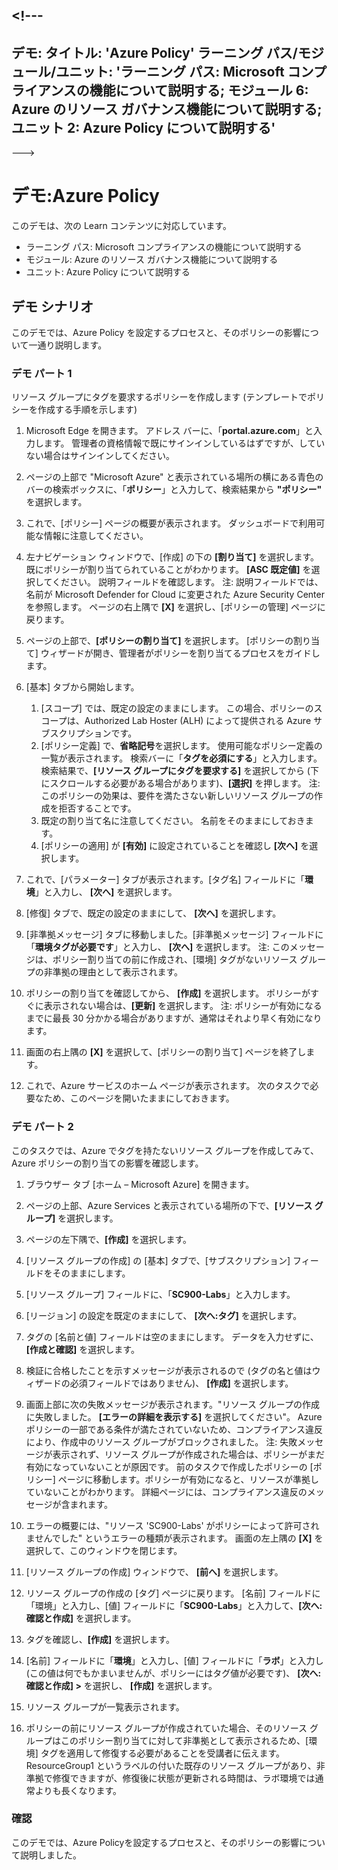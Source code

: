 <a name="---"></a><!---
---
デモ: タイトル: 'Azure Policy' ラーニング パス/モジュール/ユニット: 'ラーニング パス: Microsoft コンプライアンスの機能について説明する; モジュール 6: Azure のリソース ガバナンス機能について説明する; ユニット 2: Azure Policy について説明する'
---
--->

# <a name="demo-azure-policy"></a>デモ:Azure Policy

このデモは、次の Learn コンテンツに対応しています。

- ラーニング パス: Microsoft コンプライアンスの機能について説明する
- モジュール: Azure のリソース ガバナンス機能について説明する
- ユニット: Azure Policy について説明する

## <a name="demo-scenario"></a>デモ シナリオ

このデモでは、Azure Policy を設定するプロセスと、そのポリシーの影響について一通り説明します。

### <a name="demo-part-1"></a>デモ パート 1

リソース グループにタグを要求するポリシーを作成します (テンプレートでポリシーを作成する手順を示します)

1. Microsoft Edge を開きます。 アドレス バーに、「**portal.azure.com**」と入力します。  管理者の資格情報で既にサインインしているはずですが、していない場合はサインインしてください。

1. ページの上部で "Microsoft Azure" と表示されている場所の横にある青色のバーの検索ボックスに、「**ポリシー**」と入力して、検索結果から **"ポリシー"** を選択します。

1. これで、[ポリシー] ページの概要が表示されます。 ダッシュボードで利用可能な情報に注意してください。

1. 左ナビゲーション ウィンドウで、[作成] の下の **[割り当て]** を選択します。  既にポリシーが割り当てられていることがわかります。 **[ASC 既定値]** を選択してください。  説明フィールドを確認します。 注: 説明フィールドでは、名前が Microsoft Defender for Cloud に変更された Azure Security Center を参照します。  ページの右上隅で **[X]** を選択し、[ポリシーの管理] ページに戻ります。

1. ページの上部で、**[ポリシーの割り当て]** を選択します。 [ポリシーの割り当て] ウィザードが開き、管理者がポリシーを割り当てるプロセスをガイドします。

1. [基本] タブから開始します。
    1. [スコープ] では、既定の設定のままにします。 この場合、ポリシーのスコープは、Authorized Lab Hoster (ALH) によって提供される Azure サブスクリプションです。
    1. [ポリシー定義] で、**省略記号**を選択します。  使用可能なポリシー定義の一覧が表示されます。  検索バーに「**タグを必須にする**」と入力します。 検索結果で、**[リソース グループにタグを要求する]** を選択してから (下にスクロールする必要がある場合があります)、**[選択]** を押します。  注: このポリシーの効果は、要件を満たさない新しいリソース グループの作成を拒否することです。  
    1. 既定の割り当て名に注意してください。  名前をそのままにしておきます。
    1. [ポリシーの適用] が **[有効]** に設定されていることを確認し **[次へ]** を選択します。

1. これで、[パラメーター] タブが表示されます。[タグ名] フィールドに「**環境**」と入力し、 **[次へ]** を選択します。

1. [修復] タブで、既定の設定のままにして、 **[次へ]** を選択します。

1. [非準拠メッセージ] タブに移動しました。[非準拠メッセージ] フィールドに「**環境タグが必要です**」と入力し、 **[次へ]** を選択します。 注: このメッセージは、ポリシー割り当ての前に作成され、[環境] タグがないリソース グループの非準拠の理由として表示されます。  

1. ポリシーの割り当てを確認してから、 **[作成]** を選択します。  ポリシーがすぐに表示されない場合は、**[更新]** を選択します。 注: ポリシーが有効になるまでに最長 30 分かかる場合がありますが、通常はそれより早く有効になります。

1. 画面の右上隅の **[X]** を選択して、[ポリシーの割り当て] ページを終了します。

1. これで、Azure サービスのホーム ページが表示されます。  次のタスクで必要なため、このページを開いたままにしておきます。

### <a name="demo-part-2"></a>デモ パート 2

このタスクでは、Azure でタグを持たないリソース グループを作成してみて、Azure ポリシーの割り当ての影響を確認します。

1. ブラウザー タブ [ホーム – Microsoft Azure] を開きます。

1. ページの上部、Azure Services と表示されている場所の下で、**[リソース グループ]** を選択します。

1. ページの左下隅で、**[作成]** を選択します。

1. [リソース グループの作成] の [基本] タブで、[サブスクリプション] フィールドをそのままにします。

1. [リソース グループ] フィールドに、「**SC900-Labs**」と入力します。

1. [リージョン] の設定を既定のままにして、 **[次へ:タグ]** を選択します。

1. タグの [名前と値] フィールドは空のままにします。  データを入力せずに、**[作成と確認]** を選択します。

1. 検証に合格したことを示すメッセージが表示されるので (タグの名と値はウィザードの必須フィールドではありません)、 **[作成]** を選択します。

1. 画面上部に次の失敗メッセージが表示されます。"リソース グループの作成に失敗しました。 **[エラーの詳細を表示する]** を選択してください"。 Azure ポリシーの一部である条件が満たされていないため、コンプライアンス違反により、作成中のリソース グループがブロックされました。 注: 失敗メッセージが表示されず、リソース グループが作成された場合は、ポリシーがまだ有効になっていないことが原因です。  前のタスクで作成したポリシーの [ポリシー] ページに移動します。ポリシーが有効になると、リソースが準拠していないことがわかります。  詳細ページには、コンプライアンス違反のメッセージが含まれます。

1. エラーの概要には、"リソース 'SC900-Labs' がポリシーによって許可されませんでした" というエラーの種類が表示されます。  画面の左上隅の **[X]** を選択して、このウィンドウを閉じます。

1. [リソース グループの作成] ウィンドウで、 **[前へ]** を選択します。

1. リソース グループの作成の [タグ] ページに戻ります。  [名前] フィールドに「環境」と入力し、[値] フィールドに「**SC900-Labs**」と入力して、**[次へ: 確認と作成]** を選択します。

1. タグを確認し、**[作成]** を選択します。

1. [名前] フィールドに「**環境**」と入力し、[値] フィールドに「**ラボ**」と入力し (この値は何でもかまいませんが、ポリシーにはタグ値が必要です)、 **[次へ: 確認と作成] >** を選択し、 **[作成]** を選択します。

1. リソース グループが一覧表示されます。  

1. ポリシーの前にリソース グループが作成されていた場合、そのリソース グループはこのポリシー割り当てに対して非準拠として表示されるため、[環境] タグを適用して修復する必要があることを受講者に伝えます。  ResourceGroup1 というラベルの付いた既存のリソース グループがあり、非準拠で修復できますが、修復後に状態が更新される時間は、ラボ環境では通常よりも長くなります。

### <a name="review"></a>確認

このデモでは、Azure Policyを設定するプロセスと、そのポリシーの影響について説明しました。

